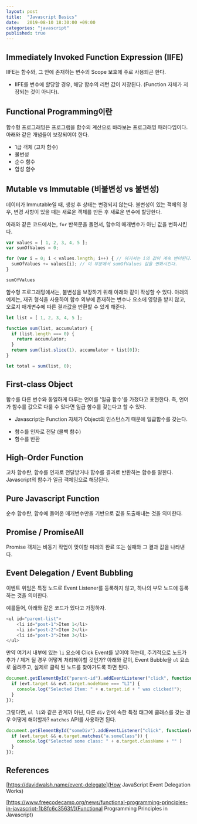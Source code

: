 ```yaml
---
layout: post
title:  "Javascript Basics"
date:   2019-08-10 18:30:00 +09:00
categories: "javascript"
published: true
---
```


## Immediately Invoked Function Expression (IIFE)

IIFE는 함수와, 그 안에 존재하는 변수의 Scope 보호에 주로 사용되곤 한다.

* IIFE를 변수에 할당할 경우, 해당 함수의 리턴 값이 저장된다. (Function 자체가 저장되는 것이 아니다).

## Functional Programming이란

함수형 프로그래밍은 프로그램을 함수의 계산으로 바라보는 프로그래밍 패러다임이다. 아래와 같은 개념들이 보장되어야 한다.
- 1급 객체 (고차 함수)
- 불변성
- 순수 함수
- 합성 함수

## Mutable vs Immutable (비불변성 vs 불변성)

데이터가 Immutable일 때, 생성 후 상태는 변경되지 않는다. 불변성이 있는 객체의 경우, 변경 사항이 있을 때는 새로운 객체를 만든 후 새로운 변수에 할당한다.

아래와 같은 코드에서는, `for` 반복문을 돌면서, 함수의 매개변수가 아닌 값을 변화시킨다.

```javascript
var values = [ 1, 2, 3, 4, 5 ];
var sumOfValues = 0;

for (var i = 0; i < values.length; i++) { // 여기서는 i의 값이 계속 변이된다.
  sumOfValues += values[i]; // 이 부분에서 sumOfValues 값을 변화시킨다.
}

sumOfValues
```

함수형 프로그래밍에서는, 불변성을 보장하기 위해 아래와 같이 작성할 수 있다. 아래의 예제는, 재귀 형식을 사용하여 함수 외부에 존재하는 변수나 요소에 영향을 받지 않고, 오로지 매개변수에 따른 결과값을 반환할 수 있게 해준다.

```javascript
let list = [ 1, 2, 3, 4, 5 ];

function sum(list, accumulator) {
  if (list.length === 0) {
    return accumulator;
  }
  return sum(list.slice(1), accumulator + list[0]);
}

let total = sum(list, 0);

```

## First-class Object

함수를 다른 변수와 동일하게 다루는 언어를 '일급 함수'를 가졌다고 표현한다. 즉, 언어가 함수를 값으로 다룰 수 있다면 일급 함수를 갖는다고 할 수 있다.

* Javascript는 Function 자체가 Object의 인스턴스기 때문에 일급함수를 갖는다.
  
- 함수를 인자로 전달 (콜백 함수)
- 함수를 반환

## High-Order Function

고차 함수란, 함수를 인자로 전달받거나 함수를 결과로 반환하는 함수를 말한다.
Javascript의 함수가 일급 객체임으로 해당된다.

## Pure Javascript Function

순수 함수란, 함수에 들어온 매개변수만을 기반으로 값을 도출해내는 것을 의미한다.

## Promise / PromiseAll

Promise 객체는 비동기 작업이 맞이할 미래의 완료 또는 실패와 그 결과 값을 나타낸다.

## Event Delegation / Event Bubbling

이벤트 위임은 특정 노드로 Event Listener를 등록하지 않고, 하나의 부모 노드에 등록하는 것을 의미한다. 

예를들어, 아래와 같은 코드가 있다고 가정하자.

```javascript
<ul id="parent-list">
	<li id="post-1">Item 1</li>
	<li id="post-2">Item 2</li>
	<li id="post-3">Item 3</li>
</ul>
```

만약 여기서 내부에 있는 `li` 요소에 Click Event를 넣어야 하는데, 주기적으로 노드가 추가 / 제거 될 경우 어떻게 처리해야할 것인가?
아래와 같이, Event Bubble을 `ul` 요소로 올려주고, 실제로 클릭 된 노드를 찾아가도록 하면 된다.

```javascript
document.getElementById("parent-id").addEventListener("click", function(evt) {
  if (evt.target && evt.target.nodeName === "LI") {
    console.log("Selected Item: " + e.target.id + " was clicked!");
  }
});
```

그렇다면, `ul li`와 같은 관계까 아닌, 다른 `div` 안에 속한 특정 태그에 클래스를 갖는 경우 어떻게 해야할까?
`matches` API를 사용하면 된다.

```javascript
document.getElementById("someDiv").addEventListener("click", function(evt) {
  if (evt.target && e.target.matches("a.someClass")) {
    console.log("Selected some class: " + e.target.className + "" )
  }
});
```

## References

[https://davidwalsh.name/event-delegate](How JavaScript Event Delegation Works)

[https://www.freecodecamp.org/news/functional-programming-principles-in-javascript-1b8fc6c3563f/](Functional Programming Principles in Javascript)